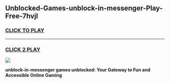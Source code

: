 
## Unblocked-Games-unblock-in-messenger-Play-Free-7hvjl
<h3>
<a href="https://premium76.site?title=unblock-in-messenger&ref=10A">CLICK TO PLAY</a></h3>
<hr>

<h3>
<a href="https://premium76.site?title=unblock-in-messenger&ref=10A">CLICK 2 PLAY</a>
  
</h3>

<a href="https://premium76.site?title=unblock-in-messenger&ref=10A"><img src="https://clearcache.store/games.png"></a>


**unblock-in-messenger games unblocked: Your Gateway to Fun and Accessible Online Gaming**
